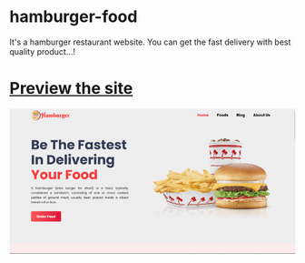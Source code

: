 # hamburger-food
It's a hamburger restaurant website. You can get the fast delivery with best quality product...!

# [Preview the site](https://alsiam.github.io/web-projects/hamburger-food)

![image info](../assets/images/hamburger-food.png)